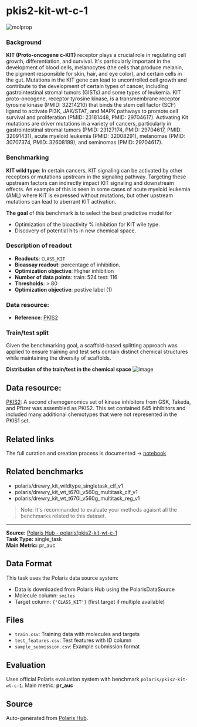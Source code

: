 # pkis2-kit-wt-c-1

![molprop](https://storage.googleapis.com/polaris-public/icons/icons8-fox-60-kinases.png)

### Background
**KIT (Proto-oncogene c-KIT)** receptor plays a crucial role in regulating cell growth, differentiation, and survival. It's particularly important in the development of blood cells, melanocytes (the cells that produce melanin, the pigment responsible for skin, hair, and eye color), and certain cells in the gut. Mutations in the KIT gene can lead to uncontrolled cell growth and contribute to the development of certain types of cancer, including gastrointestinal stromal tumors (GISTs) and some types of leukemia. KIT proto-oncogene, receptor tyrosine kinase, is a transmembrane receptor tyrosine kinase (PMID: 32214210) that binds the stem cell factor (SCF) ligand to activate PI3K, JAK/STAT, and MAPK pathways to promote cell survival and proliferation (PMID: 23181448, PMID: 29704617). Activating Kit mutations are driver mutations in a variety of cancers, particularly in gastrointestinal stromal tumors (PMID: 23127174, PMID: 29704617, PMID: 32091431), acute myeloid leukemia (PMID: 32008291), melanomas (PMID: 30707374, PMID: 32608199), and seminomas (PMID: 29704617).

### Benchmarking

**KIT wild type**: In certain cancers, KIT signaling can be activated by other receptors or mutations upstream in the signaling pathway. Targeting these upstream factors can indirectly impact KIT signaling and downstream effects. An example of this is seen in some cases of acute myeloid leukemia (AML) where KIT is expressed without mutations, but other upstream mutations can lead to aberrant KIT activation.


**The goal** of this benchmark is to select the best predictive model for 
- Optimization of the bioactivity % inhibition for KIT wile type.
- Discovery of potential hits in new chemical space.



### Description of readout 
- **Readouts**: `CLASS_KIT`
- **Bioassay readout**: percentage of inhibition.
- **Optimization objective**: Higher inhibition
- **Number of data points**: train:  524 test:  116
- **Thresholds**: > 80
- **Optimization objective**: postive label (1)


### Data resource: 
- **Reference**: [PKIS2](https://www.ncbi.nlm.nih.gov/pubmed/28767711)

### Train/test split
Given the benchmarking goal, a scaffold-based splitting approach was applied to ensure training and test sets contain distinct chemical structures while maintaining the diversity of scaffolds.


**Distribution of the train/test in the chemical space**
![image](https://storage.googleapis.com/polaris-public/datasets/kinases/kit/figures/drewry_kit_wildtype_v1_tnse_scaffold_split.png)


## Data resource: 
[PKIS2](https://www.ncbi.nlm.nih.gov/pubmed/28767711): A second chemogenomics set of kinase inhibitors from GSK, Takeda, and Pfizer was assembled as PKIS2. This set contained 645 inhibitors and included many additional chemotypes that were not represented in the PKIS1 set. 

## Related links
The full curation and creation process is documented -> [notebook](https://github.com/polaris-hub/polaris-recipes/blob/main/03_Kinases/KIT)

## Related benchmarks
- polaris/drewry_kit_wildtype_singletask_clf_v1
- polaris/drewry_kit_wt_t670i_v560g_multitask_clf_v1
- polaris/drewry_kit_wt_t670i_v560g_multitask_reg_v1
> Note: It's recommanded to evaluate your methods agaisnt all the benchmarks related to this dataset. 


---

**Source:** [Polaris Hub - polaris/pkis2-kit-wt-c-1](https://polarishub.io)  
**Task Type:** single_task  
**Main Metric:** pr_auc

## Data Format

This task uses the Polaris data source system:
- Data is downloaded from Polaris Hub using the PolarisDataSource
- Molecule column: `smiles`
- Target column: `{'CLASS_KIT'}` (first target if multiple available)

## Files

- `train.csv`: Training data with molecules and targets
- `test_features.csv`: Test features with ID column
- `sample_submission.csv`: Example submission format

## Evaluation

Uses official Polaris evaluation system with benchmark `polaris/pkis2-kit-wt-c-1`.
Main metric: **pr_auc**

## Source

Auto-generated from [Polaris Hub](https://polarishub.io/).
